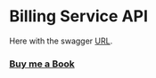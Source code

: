 # Billing Service API

Here with the swagger [URL](https://praveen-billing-service-api.herokuapp.com/swagger-ui.html).

### [Buy me a Book](https://www.buymeacoffee.com/praveenoruganti)

